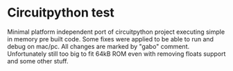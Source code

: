 Circuitpython test
===============

Minimal platform independent port of circuitpython project executing simple in memory pre built code. Some fixes were applied to be able to run and debug on mac/pc. All changes are marked by "gabo" comment. Unfortunately still too big to fit 64kB ROM even with removing floats support and some other stuff.